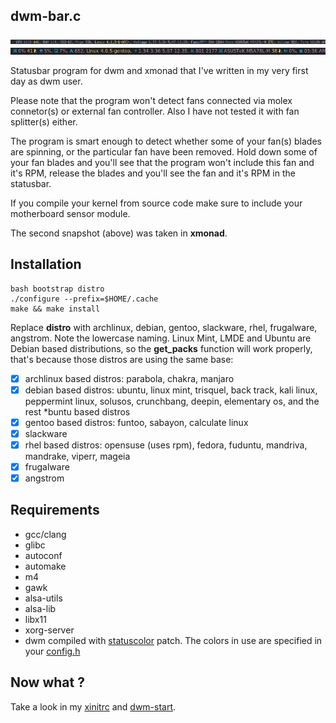 ## dwm-bar.c
<img src="img/pic.png" alt="" />
<img src="img/pic2.png" alt="" />

Statusbar program for dwm and xmonad that I've written in my very first day as dwm user.

Please note that the program won't detect fans connected via molex connetor(s) or external fan controller. Also I have not tested it with fan splitter(s) either.

The program is smart enough to detect whether some of your fan(s) blades are spinning, or the particular fan have been removed. Hold down some of your fan blades and you'll see that the program won't include this fan and it's RPM, release the blades and you'll see the fan and it's RPM in the statusbar.

If you compile your kernel from source code make sure to include your motherboard sensor module.

The second snapshot (above) was taken in **xmonad**.

## Installation

    bash bootstrap distro
    ./configure --prefix=$HOME/.cache
    make && make install

Replace **distro** with archlinux, debian, gentoo, slackware, rhel, frugalware, angstrom. Note the lowercase naming. Linux Mint, LMDE and Ubuntu are Debian based distributions, so the **get_packs** function will work properly, that's because those distros are using the same base:

- [x] archlinux based distros: parabola, chakra, manjaro
- [x] debian based distros: ubuntu, linux mint, trisquel, back track, kali linux, peppermint linux, solusos, crunchbang, deepin, elementary os, and the rest \*buntu based distros
- [x] gentoo based distros: funtoo, sabayon, calculate linux
- [x] slackware
- [x] rhel based distros: opensuse (uses rpm), fedora, fuduntu, mandriva, mandrake, viperr, mageia
- [x] frugalware
- [x] angstrom

## Requirements

* gcc/clang
* glibc
* autoconf
* automake
* m4
* gawk
* alsa-utils
* alsa-lib
* libx11
* xorg-server
* dwm compiled with [statuscolor](https://github.com/wifiextender/dwm-fork/blob/master/patches/statuscolours.diff) patch. The colors in use are specified in your [config.h](https://github.com/wifiextender/dwm-fork/blob/master/config.h#L6)

## Now what ?

Take a look in my [xinitrc](https://github.com/wifiextender/dotfiles/blob/master/archlinux-openbsd/home/frost/.config/misc/xinitrc) and [dwm-start](https://github.com/wifiextender/dotfiles/blob/master/archlinux-openbsd/home/frost/.config/dwm_scripts/dwm-start).
